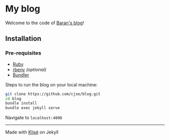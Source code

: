 # My blog

Welcome to the code of [Baran's blog](https://regal-shortbread-d385bf.netlify.app/)!

## Installation

### Pre-requisites

- [Ruby](https://www.ruby-lang.org/en/)
- [rbenv](https://github.com/carsomyr/rbenv-bundler) *(optional)*
- [Bundler](https://bundler.io/)

Steps to run the blog on your local machine:

```bash
git clone https://github.com/cjxe/blog.git
cd blog
bundle install
bundle exec jekyll serve
```

Navigate to `localhost:4000`

---

Made with [Klisé](https://github.com/piharpi/jekyll-klise) on Jekyll
